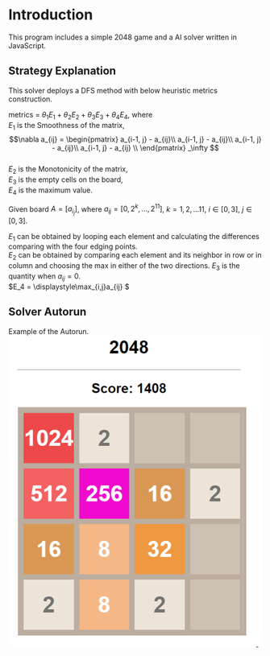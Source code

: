 # Introduction
This program includes a simple 2048 game and a AI solver written in JavaScript.

## Strategy Explanation
This solver deploys a DFS method with below heuristic metrics construction.

metrics = $\theta_1E_1 + \theta_2E_2 + \theta_3E_3 + \theta_4E_4$, where \
$E_1$ is the Smoothness of the matrix, $$\nabla a_{ij} = \begin{pmatrix} a_{i-1, j} - a_{ij}\\ a_{i-1, j} - a_{ij}\\ a_{i-1, j} - a_{ij}\\ a_{i-1, j} - a_{ij} \\ \end{pmatrix} _\infty $$\
$E_2$ is the Monotonicity of the matrix, \
$E_3$ is the empty cells on the board, \
$E_4$ is the maximum value. 

Given board $A=[a_{i_j}]$, where $a_{ij} = [0, 2^k, \dots, 2^11]$, $k = 1, 2, \dots 11$, $i\in[0, 3]$, $j\in[0, 3]$. 

$E_1$ can be obtained by looping each element and calculating the differences comparing with the four edging points. \
$E_2$ can be obtained by comparing each element and its neighbor in row or in column and choosing the max in either of the two directions. 
$E_3$ is the quantity when $a_{ij} = 0$. \
$E_4 = \displaystyle\max_{i,j}a_{ij} $


## Solver Autorun
Example of the Autorun. \
![Example of the solver](2048solver_example.gif)


